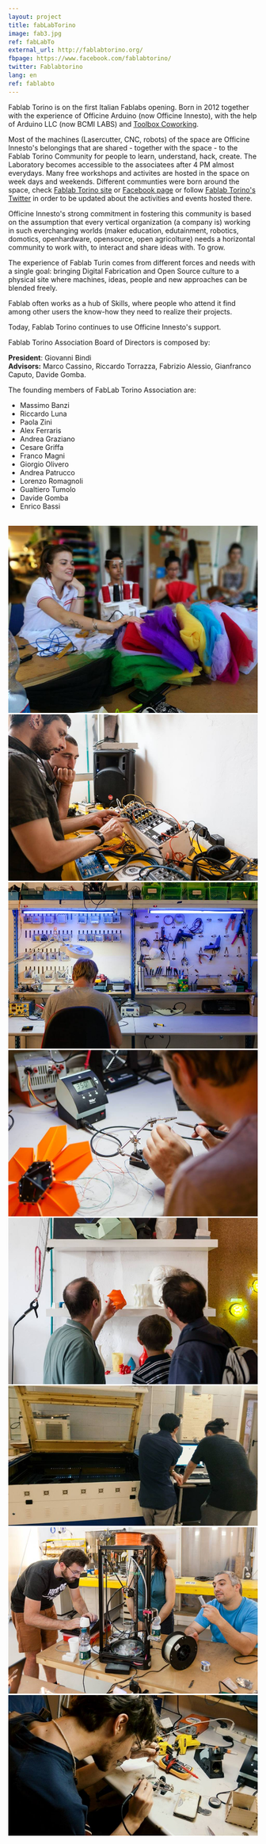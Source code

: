 ```yaml
---
layout: project
title: fabLabTorino
image: fab3.jpg
ref: fabLabTo
external_url: http://fablabtorino.org/
fbpage: https://www.facebook.com/fablabtorino/
twitter: Fablabtorino
lang: en
ref: fablabto
---
```


Fablab Torino is on the first Italian Fablabs opening. Born in 2012 together with the experience of Officine Arduino (now Officine Innesto), with the help of Arduino LLC (now BCMI LABS) and [Toolbox Coworking](http://www.toolboxoffice.it/en/).

Most of the machines (Lasercutter, CNC, robots) of the space are Officine Innesto's belongings that are shared - together with the space - to the Fablab Torino Community for people to learn, understand, hack, create. The Laboratory becomes accessible to the associatees after 4 PM almost everydays. Many free workshops and activites are hosted in the space on week days and weekends. Different communties were born around the space, check [Fablab Torino site](fablabtorino.com) or [Facebook page](https://www.facebook.com/fablabtorino/) or follow [Fablab Torino's Twitter](https://twitter.com/Fablabtorino) in order to be updated about the activities and events hosted there.

Officine Innesto's strong commitment in fostering this community is based on the assumption that every vertical organization (a company is) working in such everchanging worlds (maker education, edutainment, robotics, domotics, openhardware, opensource, open agricolture) needs a horizontal community to work with, to interact and share ideas with. To grow.

The experience of Fablab Turin comes from different forces and needs with a single goal: bringing Digital Fabrication and Open Source culture to a physical site where machines, ideas, people and new approaches can be blended freely.

Fablab often works as a hub of Skills, where people who attend it find among other users the know-how they need to realize their projects.

Today, Fablab Torino continues to use Officine Innesto's support.

Fablab Torino Association Board of Directors is composed by:  

**President**: Giovanni Bindi  
**Advisors:** Marco Cassino, Riccardo Torrazza, Fabrizio Alessio, Gianfranco Caputo, Davide Gomba.

The founding members of FabLab Torino Association are:  


* Massimo Banzi
* Riccardo Luna
* Paola Zini
* Alex Ferraris
* Andrea Graziano
* Cesare Griffa
* Franco Magni
* Giorgio Olivero
* Andrea Patrucco
* Lorenzo Romagnoli
* Gualtiero Tumolo
* Davide Gomba
* Enrico Bassi  




<br>
<div class="photo-carousel">
    <img src="/images/projects/fab1.jpg">
    <img src="/images/projects/fab2.jpg">
    <img src="/images/projects/fab3.jpg">
    <img src="/images/projects/fab4.jpg">
    <img src="/images/projects/fab5.jpg">
    <img src="/images/projects/fab6.jpg">
    <img src="/images/projects/fab7.jpg">
    <img src="/images/projects/fab8.jpg">
</div>
